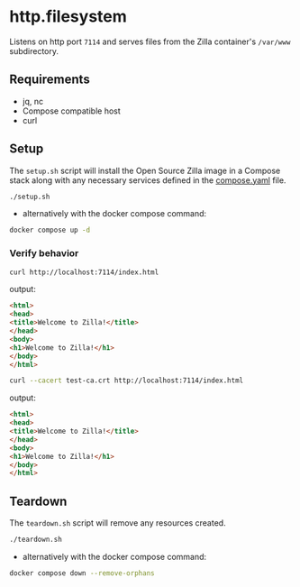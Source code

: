 # http.filesystem

Listens on http port `7114` and serves files from the Zilla container's `/var/www` subdirectory.

## Requirements

- jq, nc
- Compose compatible host
- curl

## Setup

The `setup.sh` script will install the Open Source Zilla image in a Compose stack along with any necessary services defined in the [compose.yaml](compose.yaml) file.

```bash
./setup.sh
```

- alternatively with the docker compose command:

```bash
docker compose up -d
```

### Verify behavior

```bash
curl http://localhost:7114/index.html
```

output:

```html
<html>
<head>
<title>Welcome to Zilla!</title>
</head>
<body>
<h1>Welcome to Zilla!</h1>
</body>
</html>
```

```bash
curl --cacert test-ca.crt http://localhost:7114/index.html
```

output:

```html
<html>
<head>
<title>Welcome to Zilla!</title>
</head>
<body>
<h1>Welcome to Zilla!</h1>
</body>
</html>
```

## Teardown

The `teardown.sh` script will remove any resources created.

```bash
./teardown.sh
```

- alternatively with the docker compose command:

```bash
docker compose down --remove-orphans
```
